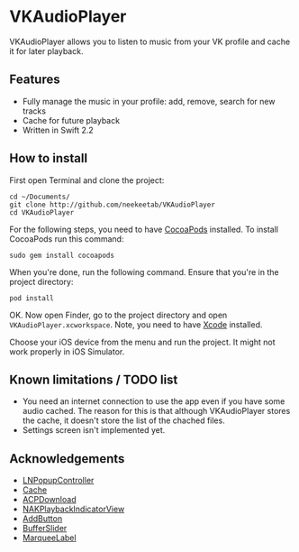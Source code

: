 # VKAudioPlayer #

VKAudioPlayer allows you to listen to music from your VK profile and cache it for later playback. 

## Features ##
- Fully manage the music in your profile: add, remove, search for new tracks
- Cache for future playback 
- Written in Swift 2.2

## How to install ##

First open Terminal and clone the project:
```
cd ~/Documents/
git clone http://github.com/neekeetab/VKAudioPlayer
cd VKAudioPlayer
```
For the following steps, you need to have [CocoaPods](https://cocoapods.org) installed. To install CocoaPods run this command:
```
sudo gem install cocoapods
```
When you're done, run the following command. Ensure that you're in the project directory:
```
pod install
```
OK. Now open Finder, go to the project directory and open ```VKAudioPlayer.xcworkspace```.
Note, you need to have [Xcode](https://itunes.apple.com/en/app/xcode/id497799835) installed. 

Choose your iOS device from the menu and run the project. It might not work properly in iOS Simulator. 

## Known limitations / TODO list ##
- You need an internet connection to use the app even if you have some audio cached. The reason for this is that although VKAudioPlayer stores the cache, it doesn't store the list of the chached files. 
- Settings screen isn't implemented yet.

## Acknowledgements ##
- [LNPopupController](https://github.com/LeoNatan/LNPopupController) 
- [Cache](https://github.com/hyperoslo/Cache)
- [ACPDownload](https://github.com/antoniocasero/ACPDownload)
- [NAKPlaybackIndicatorView](https://github.com/yujinakayama/NAKPlaybackIndicatorView)
- [AddButton](https://github.com/svenbacia/AddButton)
- [BufferSlider](https://github.com/raxcat/BufferSlider)
- [MarqueeLabel](https://github.com/cbpowell/MarqueeLabel)

